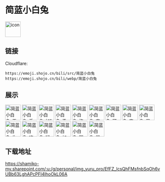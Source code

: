 # 简蓝小白兔
<img src="https://emoji.shojo.cn/bili/src/简蓝小白兔/icon.png" width="50" height="50" alt="icon">

## 链接
Cloudflare:
```
https://emoji.shojo.cn/bili/src/简蓝小白兔
https://emoji.shojo.cn/bili/webp/简蓝小白兔
```
## 展示
<img src="https://emoji.shojo.cn/bili/src/简蓝小白兔/简蓝小白兔-无语.png" width="50" height="50" alt="简蓝小白兔-无语">
<img src="https://emoji.shojo.cn/bili/src/简蓝小白兔/简蓝小白兔-乖巧.png" width="50" height="50" alt="简蓝小白兔-乖巧">
<img src="https://emoji.shojo.cn/bili/src/简蓝小白兔/简蓝小白兔-加1.png" width="50" height="50" alt="简蓝小白兔-加1">
<img src="https://emoji.shojo.cn/bili/src/简蓝小白兔/简蓝小白兔-撒花.png" width="50" height="50" alt="简蓝小白兔-撒花">
<img src="https://emoji.shojo.cn/bili/src/简蓝小白兔/简蓝小白兔-抱抱.png" width="50" height="50" alt="简蓝小白兔-抱抱">
<img src="https://emoji.shojo.cn/bili/src/简蓝小白兔/简蓝小白兔-害怕.png" width="50" height="50" alt="简蓝小白兔-害怕">
<img src="https://emoji.shojo.cn/bili/src/简蓝小白兔/简蓝小白兔-可爱.png" width="50" height="50" alt="简蓝小白兔-可爱">
<img src="https://emoji.shojo.cn/bili/src/简蓝小白兔/简蓝小白兔-害羞.png" width="50" height="50" alt="简蓝小白兔-害羞">
<img src="https://emoji.shojo.cn/bili/src/简蓝小白兔/简蓝小白兔-累了.png" width="50" height="50" alt="简蓝小白兔-累了">
<img src="https://emoji.shojo.cn/bili/src/简蓝小白兔/简蓝小白兔-生气.png" width="50" height="50" alt="简蓝小白兔-生气">
<img src="https://emoji.shojo.cn/bili/src/简蓝小白兔/简蓝小白兔-吃瓜.png" width="50" height="50" alt="简蓝小白兔-吃瓜">
<img src="https://emoji.shojo.cn/bili/src/简蓝小白兔/简蓝小白兔-疑问.png" width="50" height="50" alt="简蓝小白兔-疑问">
<img src="https://emoji.shojo.cn/bili/src/简蓝小白兔/简蓝小白兔-加油.png" width="50" height="50" alt="简蓝小白兔-加油">
<img src="https://emoji.shojo.cn/bili/src/简蓝小白兔/简蓝小白兔-耶.png" width="50" height="50" alt="简蓝小白兔-耶">
<img src="https://emoji.shojo.cn/bili/src/简蓝小白兔/简蓝小白兔-哭了.png" width="50" height="50" alt="简蓝小白兔-哭了">

## 下载地址

https://shamiko-my.sharepoint.com/:u:/g/personal/img_yuru_pro/EfFZ_lcsQhFMsfnbSqOh6vUBb63LghAPcPFI4IhoOkL06A